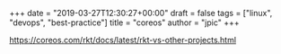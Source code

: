 +++
date = "2019-03-27T12:30:27+00:00"
draft = false
tags = ["linux", "devops", "best-practice"]
title = "coreos"
author = "jpic"
+++

https://coreos.com/rkt/docs/latest/rkt-vs-other-projects.html


